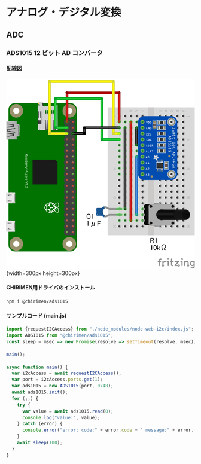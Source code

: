 # アナログ・デジタル変換

## ADC

### ADS1015 12 ビット AD コンバータ

#### 配線図

![配線図](./schematic.png "schematic"){width=300px height=300px}

#### CHIRIMEN用ドライバのインストール

```shell
npm i @chirimen/ads1015
```

#### サンプルコード (main.js)

```javascript
import {requestI2CAccess} from "./node_modules/node-web-i2c/index.js";
import ADS1015 from "@chirimen/ads1015";
const sleep = msec => new Promise(resolve => setTimeout(resolve, msec));

main();

async function main() {
  var i2cAccess = await requestI2CAccess();
  var port = i2cAccess.ports.get(1);
  var ads1015 = new ADS1015(port, 0x48);
  await ads1015.init();
  for (;;) {
    try {
      var value = await ads1015.read(0);
      console.log("value:", value);
    } catch (error) {
      console.error("error: code:" + error.code + " message:" + error.message);
    }
    await sleep(100);
  }
}
```
